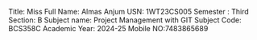 Title: Miss
Full Name: Almas Anjum
USN: 1WT23CS005
Semester : Third
Section: B
Subject name: Project Management with GIT
Subject Code: BCS358C
Academic Year: 2024-25
Mobile NO:7483865689
